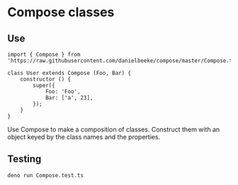 # Compose classes

## Use

```
import { Compose } from 'https://raw.githubusercontent.com/danielbeeke/compose/master/Compose.ts';

class User extends Compose (Foo, Bar) {
    constructor () {
        super({
            Foo: 'Foo',
            Bar: ['a', 23],
        });
    }
}
```

Use Compose to make a composition of classes. Construct them with an object keyed by the class names and the properties.

## Testing

```
deno run Compose.test.ts
```


